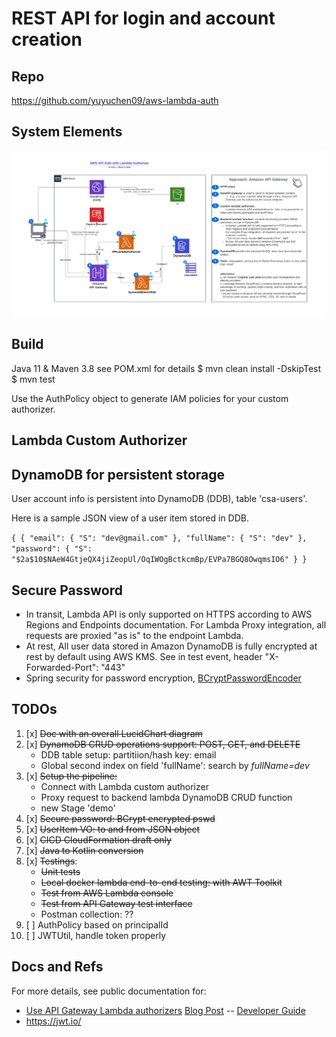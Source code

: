 # REST API for login and account creation

## Repo
https://github.com/yuyuchen09/aws-lambda-auth

## System Elements

![AWS API Auth with Lambda Authorizer.png](AWS%20API%20Auth%20with%20Lambda%20Authorizer.png)

## Build 
Java 11 & Maven 3.8
see POM.xml for details
$ mvn clean install -DskipTest
$ mvn test

Use the AuthPolicy object to generate IAM policies for your custom authorizer. 

## Lambda Custom Authorizer

## DynamoDB for persistent storage
User account info is persistent into DynamoDB (DDB), table 'csa-users'.

Here is a sample JSON view of a user item stored in DDB.

`
{
{
"email": {
"S": "dev@gmail.com"
},
"fullName": {
"S": "dev"
},
"password": {
"S": "$2a$10$NAeW4GtjeQX4jiZeopUl/OqIWOgBctkcmBp/EVPa7BGQ8OwqmsIO6"
}
}
`
## Secure Password
- In transit, Lambda API is only supported on HTTPS according to AWS Regions and Endpoints documentation.
For Lambda Proxy integration, all requests are proxied "as is" to the endpoint Lambda.
- At rest, All user data stored in Amazon DynamoDB is fully encrypted at rest by default using AWS KMS.
See in test event, header "X-Forwarded-Port": "443"
- Spring security for password encryption, <a href= https://docs.spring.io/spring-security/site/docs/5.0.0.RELEASE/api/>BCryptPasswordEncoder</a>

## TODOs
1. [x] ~~Doc with an overall LucidChart diagram~~
2. [x] ~~DynamoDB CRUD operations support: POST, GET, and DELETE~~
   * DDB table setup: partitiion/hash key: email
   * Global second index on field 'fullName': search by _fullName=dev_
3. [x] ~~Setup the pipeline:~~
   * Connect with Lambda custom authorizer
   * Proxy request to backend lambda DynamoDB CRUD function
   * new Stage 'demo'
4. [x] ~~Secure password: BCrypt encrypted pswd~~
5. [x] ~~UserItem VO: to and from JSON object~~
6. [x] ~~CICD CloudFormation draft only~~
7. [x] ~~Java to Kotlin conversion~~
8. [x] ~~Testings~~:
   * ~~Unit tests~~
   * ~~Local docker lambda end-to-end testing: with AWT Toolkit~~
   * ~~Test from AWS Lambda console~~
   * ~~Test from API Gateway test interface~~
   * Postman collection: ??
9. [ ] AuthPolicy based on principalId
10. [ ] JWTUtil, handle token properly

## Docs and Refs ##
For more details, see public documentation for:
- [Use API Gateway Lambda authorizers](https://docs.aws.amazon.com/apigateway/latest/developerguide/apigateway-use-lambda-authorizer.html)
  [Blog Post](https://aws.amazon.com/blogs/compute/introducing-custom-authorizers-in-amazon-api-gateway/) -- [Developer Guide](http://docs.aws.amazon.com/apigateway/latest/developerguide/use-custom-authorizer.html)
- https://jwt.io/
  